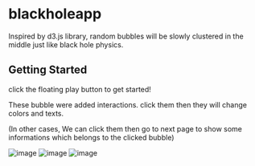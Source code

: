 # blackholeapp

Inspired by d3.js library, random bubbles will be slowly  clustered in the middle just like black hole physics.

## Getting Started

click the floating play button to get started! 

These bubble were added interactions.
click them then they will change colors and texts.

(In other cases, We can click them then go to next page to  show some informations which belongs to the clicked bubble)

![image](https://media.giphy.com/media/fCU1mb0cgaAUNolOAk/giphy.gif)
![image](https://media.giphy.com/media/31UCgq0xy1KEFqGwXp/giphy.gif)
![image](https://media.giphy.com/media/555uA5WEzNKEVwHuoT/giphy.gif)

